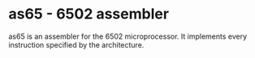 # as65 - 6502 assembler

as65 is an assembler for the 6502 microprocessor. It implements every instruction specified by the architecture. 